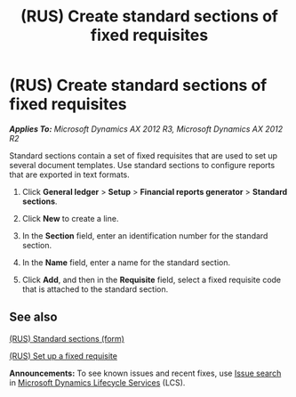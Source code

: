 ﻿---
title: (RUS) Create standard sections of fixed requisites
TOCTitle: (RUS) Create standard sections of fixed requisites
ms:assetid: 27701d28-9b1b-4839-a242-b42b36094a0e
ms:mtpsurl: https://technet.microsoft.com/en-us/library/JJ677489(v=AX.60)
ms:contentKeyID: 49384793
ms.date: 04/18/2014
mtps_version: v=AX.60
f1_keywords:
- sections
- templates
- create section
- standard section
---

# (RUS) Create standard sections of fixed requisites 


_**Applies To:** Microsoft Dynamics AX 2012 R3, Microsoft Dynamics AX 2012 R2_

Standard sections contain a set of fixed requisites that are used to set up several document templates. Use standard sections to configure reports that are exported in text formats.

1.  Click **General ledger** \> **Setup** \> **Financial reports generator** \> **Standard sections**.

2.  Click **New** to create a line.

3.  In the **Section** field, enter an identification number for the standard section.

4.  In the **Name** field, enter a name for the standard section.

5.  Click **Add**, and then in the **Requisite** field, select a fixed requisite code that is attached to the standard section.

## See also

[(RUS) Standard sections (form)](https://technet.microsoft.com/en-us/library/jj710696\(v=ax.60\))

[(RUS) Set up a fixed requisite](rus-set-up-a-fixed-requisite.md)

  
**Announcements:** To see known issues and recent fixes, use [Issue search](http://go.microsoft.com/fwlink/?linkid=389258) in [Microsoft Dynamics Lifecycle Services](http://go.microsoft.com/fwlink/?linkid=306505) (LCS).


